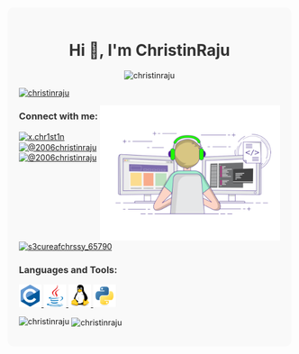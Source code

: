 
<div style="background-color: #f9f9f9; padding: 20px; border-radius: 10px;">

<h1 align="center" style="color: #333;">Hi 👋, I'm ChristinRaju</h1>

<p align="center"> 
    <img src="https://komarev.com/ghpvc/?username=christinraju&label=Profile%20views&color=0e75b6&style=flat" alt="christinraju" /> 
</p>

<p align="left"> 
    <a href="https://github.com/ryo-ma/github-profile-trophy">
        <img src="https://github-profile-trophy.vercel.app/?username=christinraju" alt="christinraju" />
    </a> 
</p>

<img align="right" alt="Coding" width="320" src="https://raw.githubusercontent.com/devSouvik/devSouvik/master/gif3.gif">



<h3 align="left" style="color: #333;">Connect with me:</h3>
<p align="left">
    <a href="https://instagram.com/x.chr1st1n" target="blank">
        <img align="center" src="https://raw.githubusercontent.com/rahuldkjain/github-profile-readme-generator/master/src/images/icons/Social/instagram.svg" alt="x.chr1st1n" height="30" width="40" />
    </a>
    <a href="https://www.hackerrank.com/@2006christinraju" target="blank">
        <img align="center" src="https://raw.githubusercontent.com/rahuldkjain/github-profile-readme-generator/master/src/images/icons/Social/hackerrank.svg" alt="@2006christinraju" height="30" width="40" />
    </a>
    <a href="https://www.hackerearth.com/@2006christinraju" target="blank">
        <img align="center" src="https://raw.githubusercontent.com/rahuldkjain/github-profile-readme-generator/master/src/images/icons/Social/hackerearth.svg" alt="@2006christinraju" height="30" width="40" />
    </a>
    <a href="https://discord.gg/s3cureafchrssy_65790" target="blank">
        <img align="center" src="https://raw.githubusercontent.com/rahuldkjain/github-profile-readme-generator/master/src/images/icons/Social/discord.svg" alt="s3cureafchrssy_65790" height="30" width="40" />
    </a>
</p>

<h3 align="left" style="color: #333;">Languages and Tools:</h3>
<p align="left"> 
    <a href="https://www.cprogramming.com/" target="_blank" rel="noreferrer"> 
        <img src="https://raw.githubusercontent.com/devicons/devicon/master/icons/c/c-original.svg" alt="c" width="40" height="40"/> 
    </a> 
    <a href="https://www.java.com" target="_blank" rel="noreferrer"> 
        <img src="https://raw.githubusercontent.com/devicons/devicon/master/icons/java/java-original.svg" alt="java" width="40" height="40"/> 
    </a> 
    <a href="https://www.linux.org/" target="_blank" rel="noreferrer"> 
        <img src="https://raw.githubusercontent.com/devicons/devicon/master/icons/linux/linux-original.svg" alt="linux" width="40" height="40"/> 
    </a> 
    <a href="https://www.python.org" target="_blank" rel="noreferrer"> 
        <img src="https://raw.githubusercontent.com/devicons/devicon/master/icons/python/python-original.svg" alt="python" width="40" height="40"/> 
    </a> 
</p>

<p><img align="left" src="https://github-readme-stats.vercel.app/api/top-langs?username=christinraju&show_icons=true&locale=en&layout=compact" alt="christinraju" /></p>

<p>&nbsp;<img align="center" src="https://github-readme-stats.vercel.app/api?username=christinraju&show_icons=true&locale=en" alt="christinraju" /></p>

</div>
